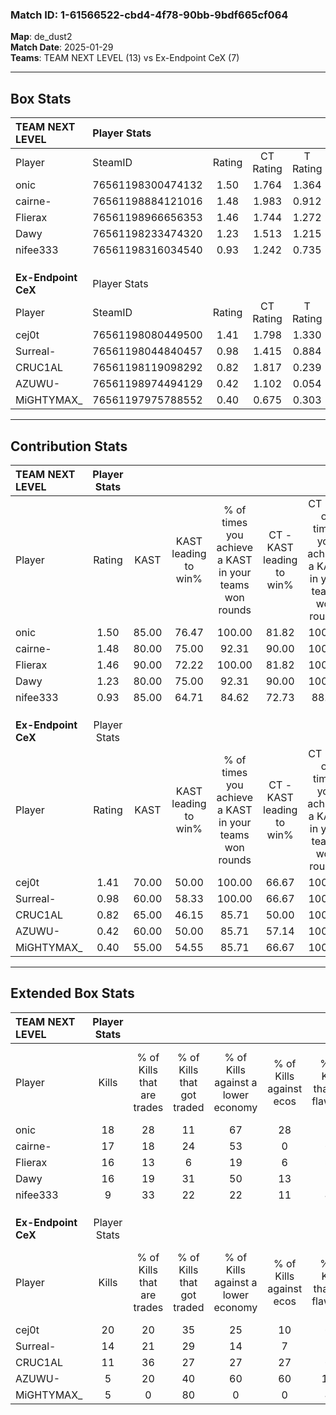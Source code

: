 ### Match ID: 1-61566522-cbd4-4f78-90bb-9bdf665cf064  
**Map**: de_dust2  
**Match Date**: 2025-01-29  
**Teams**: TEAM NEXT LEVEL (13) vs Ex-Endpoint CeX (7)  

---  

## Box Stats  

| **TEAM NEXT LEVEL** | Player Stats      |        |           |          |       |       |       |         |        |      |     |
| :- | :- | :-: | :-: | :-: | :-: | :-: | :-: | :-: | :-: | :-: | :-: |
| Player              | SteamID           | Rating | CT Rating | T Rating | KAST  |  ADR  | Kills | Assists | Deaths | K/D  | HS% |
| onic                | 76561198300474132 |  1.50  |   1.764   |  1.364   | 85.00 | 92.5  |  18   |    7    |   11   | 1.64 | 44  |
| cairne-             | 76561198884121016 |  1.48  |   1.983   |  0.912   | 80.00 | 108.8 |  17   |    8    |   11   | 1.55 | 41  |
| Flierax             | 76561198966656353 |  1.46  |   1.744   |  1.272   | 90.00 | 74.4  |  16   |    0    |   7    | 2.29 | 25  |
| Dawy                | 76561198233474320 |  1.23  |   1.513   |  1.215   | 80.00 | 79.5  |  16   |    3    |   14   | 1.14 | 56  |
| nifee333            | 76561198316034540 |  0.93  |   1.242   |  0.735   | 85.00 | 50.1  |   9   |    4    |   12   | 0.75 | 66  |
|                     |                   |        |           |          |       |       |       |         |        |      |     |
|                     |                   |        |           |          |       |       |       |         |        |      |     |
|                     |                   |        |           |          |       |       |       |         |        |      |     |
| **Ex-Endpoint CeX** | Player Stats      |        |           |          |       |       |       |         |        |      |     |
| Player              | SteamID           | Rating | CT Rating | T Rating | KAST  |  ADR  | Kills | Assists | Deaths | K/D  | HS% |
| cej0t               | 76561198080449500 |  1.41  |   1.798   |  1.330   | 70.00 | 109.0 |  20   |    5    |   15   | 1.33 | 75  |
| Surreal-            | 76561198044840457 |  0.98  |   1.415   |  0.884   | 60.00 | 87.0  |  14   |    5    |   16   | 0.88 | 78  |
| CRUC1AL             | 76561198119098292 |  0.82  |   1.817   |  0.239   | 65.00 | 59.1  |  11   |    3    |   15   | 0.73 | 45  |
| AZUWU-              | 76561198974494129 |  0.42  |   1.102   |  0.054   | 60.00 | 26.2  |   5   |    4    |   15   | 0.33 |  0  |
| MiGHTYMAX_          | 76561197975788552 |  0.40  |   0.675   |  0.303   | 55.00 | 35.6  |   5   |    1    |   15   | 0.33 | 60  |
---  

## Contribution Stats  

| **TEAM NEXT LEVEL** | Player Stats |       |                      |                                                        |                           |                                                             |                          |                                                            |
| :- | :-: | :-: | :-: | :-: | :-: | :-: | :-: | :-: |
| Player              |    Rating    | KAST  | KAST leading to win% | % of times you achieve a KAST in your teams won rounds | CT - KAST leading to win% | CT - % of times you achieve a KAST in your teams won rounds | T - KAST leading to win% | T - % of times you achieve a KAST in your teams won rounds |
| onic                |     1.50     | 85.00 |        76.47         |                         100.00                         |           81.82           |                           100.00                            |          66.67           |                           100.00                           |
| cairne-             |     1.48     | 80.00 |        75.00         |                         92.31                          |           90.00           |                           100.00                            |          50.00           |                           75.00                            |
| Flierax             |     1.46     | 90.00 |        72.22         |                         100.00                         |           81.82           |                           100.00                            |          57.14           |                           100.00                           |
| Dawy                |     1.23     | 80.00 |        75.00         |                         92.31                          |           90.00           |                           100.00                            |          50.00           |                           75.00                            |
| nifee333            |     0.93     | 85.00 |        64.71         |                         84.62                          |           72.73           |                            88.89                            |          50.00           |                           75.00                            |
|                     |              |       |                      |                                                        |                           |                                                             |                          |                                                            |
|                     |              |       |                      |                                                        |                           |                                                             |                          |                                                            |
|                     |              |       |                      |                                                        |                           |                                                             |                          |                                                            |
| **Ex-Endpoint CeX** | Player Stats |       |                      |                                                        |                           |                                                             |                          |                                                            |
| Player              |    Rating    | KAST  | KAST leading to win% | % of times you achieve a KAST in your teams won rounds | CT - KAST leading to win% | CT - % of times you achieve a KAST in your teams won rounds | T - KAST leading to win% | T - % of times you achieve a KAST in your teams won rounds |
| cej0t               |     1.41     | 70.00 |        50.00         |                         100.00                         |           66.67           |                           100.00                            |          37.50           |                           100.00                           |
| Surreal-            |     0.98     | 60.00 |        58.33         |                         100.00                         |           66.67           |                           100.00                            |          50.00           |                           100.00                           |
| CRUC1AL             |     0.82     | 65.00 |        46.15         |                         85.71                          |           50.00           |                           100.00                            |          40.00           |                           66.67                            |
| AZUWU-              |     0.42     | 60.00 |        50.00         |                         85.71                          |           57.14           |                           100.00                            |          40.00           |                           66.67                            |
| MiGHTYMAX_          |     0.40     | 55.00 |        54.55         |                         85.71                          |           66.67           |                           100.00                            |          40.00           |                           66.67                            |
---  

## Extended Box Stats  

| **TEAM NEXT LEVEL** | Player Stats |                            |                            |                                    |                         |                              |                                 |        |                             |                                     |                          |                               |                            |
| :- | :-: | :-: | :-: | :-: | :-: | :-: | :-: | :-: | :-: | :-: | :-: | :-: | :-: |
| Player              |    Kills     | % of Kills that are trades | % of Kills that got traded | % of Kills against a lower economy | % of Kills against ecos | % of Kills that are flawless | % of Kills that are close duels | Deaths | % of Deaths that get traded | % of Deaths against a lower economy | % of Deaths against ecos | % of Deaths that are flawless | % of Deaths that are close |
| onic                |      18      |             28             |             11             |                 67                 |           28            |              72              |                0                |   11   |             36              |                 27                  |            9             |              64               |             0              |
| cairne-             |      17      |             18             |             24             |                 53                 |            0            |              65              |                6                |   11   |             27              |                 18                  |            9             |              36               |             9              |
| Flierax             |      16      |             13             |             6              |                 19                 |            6            |              88              |                6                |   7    |             43              |                 29                  |            14            |              57               |             14             |
| Dawy                |      16      |             19             |             31             |                 50                 |           13            |              75              |               13                |   14   |             43              |                 29                  |            7             |              86               |             0              |
| nifee333            |      9       |             33             |             22             |                 22                 |           11            |              44              |                0                |   12   |             33              |                 42                  |            8             |              58               |             8              |
|                     |              |                            |                            |                                    |                         |                              |                                 |        |                             |                                     |                          |                               |                            |
|                     |              |                            |                            |                                    |                         |                              |                                 |        |                             |                                     |                          |                               |                            |
|                     |              |                            |                            |                                    |                         |                              |                                 |        |                             |                                     |                          |                               |                            |
| **Ex-Endpoint CeX** | Player Stats |                            |                            |                                    |                         |                              |                                 |        |                             |                                     |                          |                               |                            |
| Player              |    Kills     | % of Kills that are trades | % of Kills that got traded | % of Kills against a lower economy | % of Kills against ecos | % of Kills that are flawless | % of Kills that are close duels | Deaths | % of Deaths that get traded | % of Deaths against a lower economy | % of Deaths against ecos | % of Deaths that are flawless | % of Deaths that are close |
| cej0t               |      20      |             20             |             35             |                 25                 |           10            |              65              |               15                |   15   |             27              |                 20                  |            13            |              67               |             0              |
| Surreal-            |      14      |             21             |             29             |                 14                 |            7            |              50              |                0                |   16   |             25              |                 19                  |            6             |              63               |             6              |
| CRUC1AL             |      11      |             36             |             27             |                 27                 |           27            |              64              |                0                |   15   |             13              |                 13                  |            7             |              80               |             7              |
| AZUWU-              |      5       |             20             |             40             |                 60                 |           60            |             100              |                0                |   15   |             13              |                 20                  |            7             |              100              |             0              |
| MiGHTYMAX_          |      5       |             0              |             80             |                 0                  |            0            |              40              |                0                |   15   |             13              |                 13                  |            7             |              47               |             13             |
